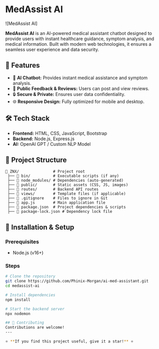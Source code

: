 # MedAssist AI

![MedAssist AI]

**MedAssist AI** is an AI-powered medical assistant chatbot designed to provide users with instant healthcare guidance, symptom analysis, and medical information. Built with modern web technologies, it ensures a seamless user experience and data security.

## 🚀 Features

- 🤖 **AI Chatbot:** Provides instant medical assistance and symptom analysis.
- 🏥 **Public Feedback & Reviews:** Users can post and view reviews.
- 🔒 **Secure & Private:** Ensures user data confidentiality.
- 🌐 **Responsive Design:** Fully optimized for mobile and desktop.

## 🛠️ Tech Stack

- **Frontend:** HTML, CSS, JavaScript, Bootstrap
- **Backend:** Node.js, Express.js
- **AI:** OpenAI GPT / Custom NLP Model

## 📂 Project Structure
```
📁 ZNX/               # Project root
 ├── 📁 bin/          # Executable scripts (if any)
 ├── 📁 node_modules/ # Dependencies (auto-generated)
 ├── 📁 public/       # Static assets (CSS, JS, images)
 ├── 📁 routes/       # Backend API routes
 ├── 📁 views/        # Template files (if applicable)
 ├── 📄 .gitignore    # Files to ignore in Git
 ├── 📄 app.js        # Main application file
 ├── 📄 package.json  # Project dependencies & scripts
 ├── 📄 package-lock.json # Dependency lock file
```

## 🚀 Installation & Setup

### Prerequisites
- Node.js (v16+)

### Steps
```sh
# Clone the repository
git clone https://github.com/Phinix-Morgan/ai-med-assistant.git
cd medassist-ai

# Install dependencies
npm install

# Start the backend server
npx nodemon

## 🤝 Contributing
Contributions are welcome! 
---

⭐ **If you find this project useful, give it a star!** ⭐
